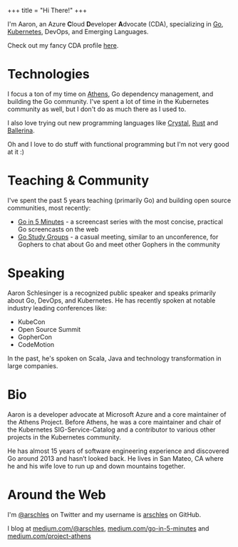 +++
title = "Hi There!"
+++

I'm Aaron, an Azure **C**loud **D**eveloper **A**dvocate (CDA), specializing in [Go](https://golang.org), [Kubernetes](https://kubernetes.io), DevOps, and Emerging Languages.

Check out my fancy CDA profile [here](https://developer.microsoft.com/en-us/advocates/aaron-schlesinger).
    
# Technologies

I focus a ton of my time on [Athens](https://docs.gomods.io), Go dependency management, and building the Go community. I've spent a lot of time in the Kubernetes community as well, but I don't do as much there as I used to.

I also love trying out new programming languages like [Crystal](https://crystal-lang.org/), [Rust](https://www.rust-lang.org/en-US/) and [Ballerina](https://ballerina.io/).

Oh and I love to do stuff with functional programming but I'm not very good at it :)

# Teaching & Community

I've spent the past 5 years teaching (primarily Go) and building open source communities, most recently:

- [Go in 5 Minutes](https://goin5minutes.com) - a screencast series with the most concise, practical Go screencasts on the web
- [Go Study Groups](https://gophersource.com/study-group) - a casual meeting, similar to an unconference, for Gophers to chat about Go and meet other Gophers in the community

# Speaking

Aaron Schlesinger is a recognized public speaker and speaks primarily about Go, DevOps, and Kubernetes. He has recently spoken at notable industry leading conferences like:

- KubeCon
- Open Source Summit
- GopherCon
- CodeMotion

In the past, he's spoken on Scala, Java and technology transformation in large companies.

# Bio

Aaron is a developer advocate at Microsoft Azure and a core maintainer of the Athens Project. Before Athens, he was a core maintainer and chair of the Kubernetes SIG-Service-Catalog and a contributor to various other projects in the Kubernetes community.

He has almost 15 years of software engineering experience and discovered Go around 2013 and hasn’t looked back. He lives in San Mateo, CA where he and his wife love to run up and down mountains together.

# Around the Web

I'm [@arschles](https://twitter.com/arschles) on Twitter and my username is [arschles](https://github.com/arschles) on GitHub.

I blog at [medium.com/@arschles](https://medium.com/@arschles), [medium.com/go-in-5-minutes](https://medium.com/go-in-5-minutes) and [medium.com/project-athens](https://medium.com/project-athens)

